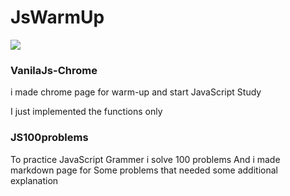 # JsWarmUp
<img src="https://img.shields.io/badge/JavaScript-F7DF1E?style=flat-square&logo=JavaScript&logoColor=black"/>
<br>

### VanilaJs-Chrome




i made chrome page for warm-up and start JavaScript Study

I just implemented the functions only


### JS100problems

To practice JavaScript Grammer i solve 100 problems
And i made markdown page for Some problems that needed some additional explanation
